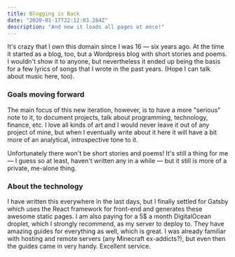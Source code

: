 ```yaml
---
title: Blogging is Back
date: "2020-01-17T22:12:03.284Z"
description: "And now it loads all pages at once!"
---
```



<p>It's crazy that I own this domain since I was 16 — six years ago. At the time it started as a blog, too, but a
Wordpress blog with short stories and poems. I wouldn't show it to anyone, but nevertheless it ended up being the basis for a few lyrics of songs that I wrote in the past years. (Hope I can talk about music here, too).

<h3>Goals moving forward</h3>
The main focus of this new iteration, however, is to have a more "serious" note to it, to document projects, talk about programming, technology, finance, etc. I love all kinds of art and I would never leave it out of any project of mine, but when I eventually write about it here it will have a bit more of an analytical, introspective tone to it.</p>
<p>Unfortunately there won't be short stories and poems! It's still a thing for me — I guess so at least, haven't written any in a while — but it still is more of a private, me-alone thing.</p>

<h3>About the technology</h3>
I have written this everywhere in the last days, but I finally settled for Gatsby which uses the React framework for front-end and generates these awesome static pages. I am also paying for a 5$ a month DigitalOcean droplet, which I strongly recommend, as my server to deploy to. They have amazing guides for everything as well, which is great. I was already familiar with hosting and remote servers (any Minecraft ex-addicts?), but even then the guides came in very handy. Excellent service.
</p>
